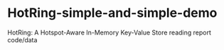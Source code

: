 # HotRing-simple-and-simple-demo
HotRing: A Hotspot-Aware In-Memory Key-Value Store reading report code/data

